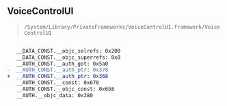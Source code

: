 ## VoiceControlUI

> `/System/Library/PrivateFrameworks/VoiceControlUI.framework/VoiceControlUI`

```diff

   __DATA_CONST.__objc_selrefs: 0x200
   __DATA_CONST.__objc_superrefs: 0x8
   __AUTH_CONST.__auth_got: 0x5a0
-  __AUTH_CONST.__auth_ptr: 0x378
+  __AUTH_CONST.__auth_ptr: 0x368
   __AUTH_CONST.__const: 0x670
   __AUTH_CONST.__objc_const: 0x6b8
   __AUTH.__objc_data: 0x380

```
